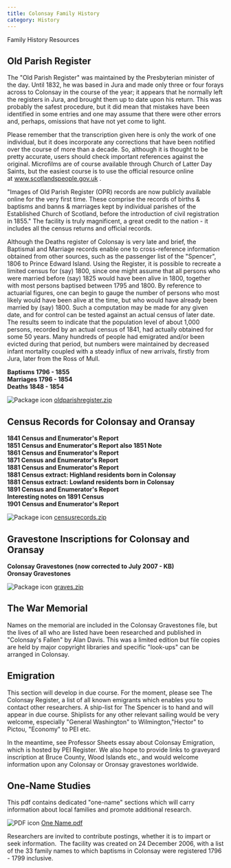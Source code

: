 ```yaml
---
title: Colonsay Family History
category: History
---
```


Family History Resources

## Old Parish Register

The "Old Parish Register" was maintained by the Presbyterian minister of the day. Until 1832, he was based in Jura and made only three or four forays across to Colonsay in the course of the year; it appears that he normally left the registers in Jura, and brought them up to date upon his return. This was probably the safest procedure, but it did mean that mistakes have been identified in some entries and one may assume that there were other errors and, perhaps, omissions that have not yet come to light.

Please remember that the transcription given here is only the work of one individual, but it does incorporate any corrections that have been notified over the course of more than a decade. So, although it is thought to be pretty accurate, users should check important references against the original. Microfilms are of course available through Church of Latter Day Saints, but the easiest course is to use the official resource online at <a href="/www.scotlandspeople.gov.uk" target="_blank">www.scotlandspeople.gov.uk</a> .

"Images of Old Parish Register (OPR) records are now publicly available online for the very first time. These comprise the records of births &amp; baptisms and banns &amp; marriages kept by individual parishes of the Established Church of Scotland, before the introduction of civil registration in 1855." The facility is truly magnificent, a great credit to the nation - it includes all the census returns and official records.

Although the Deaths register of Colonsay is very late and brief, the Baptismal and Marriage records enable one to cross-reference information obtained from other sources, such as the passenger list of the "Spencer", 1806 to Prince Edward Island. Using the Register, it is possible to recreate a limited census for (say) 1800, since one might assume that all persons who were married before (say) 1825 would have been alive in 1800, together with most persons baptised between 1795 and 1800. By reference to actuarial figures, one can begin to gauge the number of persons who most likely would have been alive at the time, but who would have already been married by (say) 1800. Such a computation may be made for any given date, and for control can be tested against an actual census of later date. The results seem to indicate that the population level of about 1,000 persons, recorded by an actual census of 1841, had actually obtained for some 50 years. Many hundreds of people had emigrated and/or been evicted during that period, but numbers were maintained by decreased infant mortality coupled with a steady influx of new arrivals, firstly from Jura, later from the Ross of Mull.

**Baptisms 1796 - 1855<br />Marriages 1796 - 1854<br />Deaths 1848 - 1854**

<span class="file"><img class="file-icon" alt="Package icon" title="application/zip" src="{{ site.url }}{{ site.baseurl }}/images/package-x-generic.png" /> <a href="{{ site.url }}{{ site.baseurl }}/downloads/oldparishregister.zip" type="application/zip; length=290352">oldparishregister.zip</a></span>

## Census Records for Colonsay and Oransay

**1841 Census and Enumerator's Report<br />1851 Census and Enumerator's Report also 1851 Note<br />1861 Census and Enumerator's Report<br />1871 Census and Enumerator's Report<br />1881 Census and Enumerator's Report<br />1881 Census extract: Highland residents born in Colonsay<br />1881 Census extract: Lowland residents born in Colonsay<br />1891 Census and Enumerator's Report<br />Interesting notes on 1891 Census<br />1901 Census and Enumerator's Report**

<span class="file"><img class="file-icon" alt="Package icon" title="application/zip" src="{{ site.url }}{{ site.baseurl }}/images/package-x-generic.png" /> <a href="{{ site.url }}{{ site.baseurl }}/downloads/censusrecords.zip" type="application/zip; length=499010">censusrecords.zip</a></span>

## Gravestone Inscriptions for Colonsay and Oransay

**Colonsay Gravestones (now corrected to July 2007 - KB)<br />Oronsay Gravestones**

<span class="file"><img class="file-icon" alt="Package icon" title="application/zip" src="{{ site.url }}{{ site.baseurl }}/images/package-x-generic.png" /> <a href="{{ site.url }}{{ site.baseurl }}/downloads/graves.zip" type="application/zip; length=163411">graves.zip</a></span>

## The War Memorial

Names on the memorial are included in the Colonsay Gravestones file, but the lives of all who are listed have been researched and published in "Colonsay's Fallen" by Alan Davis. This was a limited edition but file copies are held by major copyright libraries and specific "look-ups" can be arranged in Colonsay.

## Emigration

This section will develop in due course. For the moment, please see The Colonsay Register, a list of all known emigrants which enables you to contact other researchers. A ship-list for The Spencer is to hand and will appear in due course. Shiplists for any other relevant sailing would be very welcome, especially "General Washington" to Wilmington,"Hector" to Pictou, "Economy" to PEI etc.

In the meantime, see Professor Sheets essay about Colonsay Emigration, which is hosted by PEI Register. We also hope to provide links to graveyard inscription at Bruce County, Wood Islands etc., and would welcome information upon any Colonsay or Oronsay gravestones worldwide.

## One-Name Studies

This pdf contains dedicated "one-name" sections which will carry information about local families and promote additional research.

<span class="file"><img class="file-icon" alt="PDF icon" title="application/pdf" src="{{ site.url }}{{ site.baseurl }}/images/application-pdf.png" /> <a href="{{ site.url }}{{ site.baseurl }}/downloads/One%20Name.pdf" type="application/pdf; length=352758">One Name.pdf</a></span>

Researchers are invited to contribute postings, whether it is to impart or seek information.  The facility was created on 24 December 2006, with a list of the 33 family names to which baptisms in Colonsay were registered 1796 - 1799 inclusive.